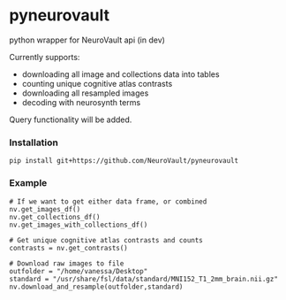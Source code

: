 # pyneurovault

python wrapper for NeuroVault api (in dev)

Currently supports: 
- downloading all image and collections data into tables
- counting unique cognitive atlas contrasts
- downloading all resampled images
- decoding with neurosynth terms

Query functionality will be added.

### Installation

    pip install git+https://github.com/NeuroVault/pyneurovault

### Example

    # If we want to get either data frame, or combined
    nv.get_images_df()
    nv.get_collections_df()
    nv.get_images_with_collections_df()

    # Get unique cognitive atlas contrasts and counts
    contrasts = nv.get_contrasts()

    # Download raw images to file
    outfolder = "/home/vanessa/Desktop"
    standard = "/usr/share/fsl/data/standard/MNI152_T1_2mm_brain.nii.gz"
    nv.download_and_resample(outfolder,standard)
